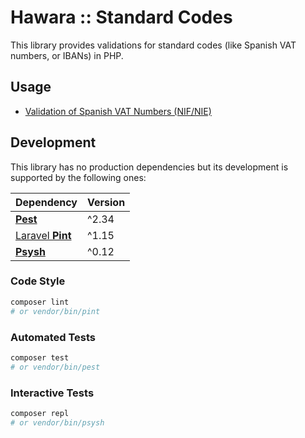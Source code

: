 # Hawara :: Standard Codes

This library provides validations for standard codes (like Spanish VAT numbers, or IBANs) in PHP.

## Usage

- [Validation of Spanish VAT Numbers (NIF/NIE)](docs/nif-nie.md)

## Development

This library has no production dependencies but its development is supported by the following ones:

| Dependency | Version |
| --- | --- |
| [**Pest**](https://pestphp.com) | ^2.34 |
| [Laravel **Pint**](https://laravel.com/docs/11.x/pint) | ^1.15 |
| [**Psysh**](https://psysh.org) | ^0.12 |

### Code Style

```bash
composer lint
# or vendor/bin/pint
```

### Automated Tests

```bash
composer test
# or vendor/bin/pest
```

### Interactive Tests

```bash
composer repl
# or vendor/bin/psysh
```
